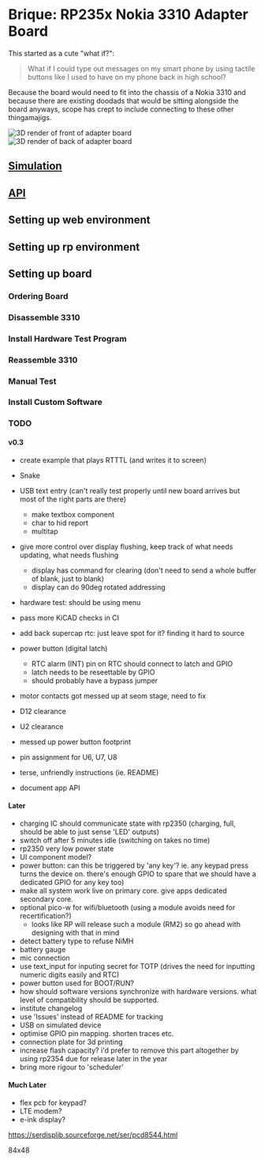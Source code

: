 # Brique: RP235x Nokia 3310 Adapter Board

This started as a cute "what if?":

> What if I could type out messages on my smart phone by using tactile buttons like I used to have on my phone back in high school?

Because the board would need to fit into the chassis of a Nokia 3310 and because there are existing doodads that would be sitting alongside the board anyways, scope has crept to include connecting to these other thingamajigs.

![3D render of front of adapter board](./front.jpg)
![3D render of back of adapter board](./back.jpg)

## [Simulation](https://tommy-gilligan.github.io/brique/simulation)
## [API](https://tommy-gilligan.github.io/brique/doc/shared)

## Setting up web environment

## Setting up rp environment

## Setting up board
### Ordering Board
### Disassemble 3310
### Install Hardware Test Program
### Reassemble 3310
### Manual Test
### Install Custom Software

### TODO
#### v0.3
- create example that plays RTTTL (and writes it to screen)
- Snake
- USB text entry (can't really test properly until new board arrives but most of the right parts are there)
	- make textbox component
	- char to hid report
	- multitap
- give more control over display flushing, keep track of what needs updating, what needs flushing
	- display has command for clearing (don't need to send a whole buffer of blank, just to blank)
	- display can do 90deg rotated addressing
- hardware test: should be using menu

- pass more KiCAD checks in CI
- add back supercap rtc: just leave spot for it?  finding it hard to source
- power button (digital latch)
	- RTC alarm (INT) pin on RTC should connect to latch and GPIO
	- latch needs to be reseettable by GPIO
	- should probably have a bypass jumper
- motor contacts got messed up at seom stage, need to fix
- D12 clearance
- U2 clearance
- messed up power button footprint
- pin assignment for U6, U7, U8

- terse, unfriendly instructions (ie. README)
- document app API

#### Later
- charging IC should communicate state with rp2350 (charging, full, should be able to just sense 'LED' outputs)
- switch off after 5 minutes idle (switching on takes no time)
- rp2350 very low power state
- UI component model?
- power button: can this be triggered by 'any key'?  ie. any keypad press turns the device on.  there's enough GPIO to spare that we should have a dedicated GPIO for any key too)
- make all system work live on primary core.  give apps dedicated secondary core.
- optional pico-w for wifi/bluetooth (using a module avoids need for recertification?)
    - looks like RP will release such a module (RM2) so go ahead with designing with that in mind
- detect battery type to refuse NiMH
- battery gauge
- mic connection
- use text_input for inputing secret for TOTP (drives the need for inputting numeric digits easily and RTC)
- power button used for BOOT/RUN?
- how should software versions synchronize with hardware versions. what level of compatibility should be supported.
- institute changelog
- use 'Issues' instead of README for tracking
- USB on simulated device
- optimise GPIO pin mapping.  shorten traces etc.
- connection plate for 3d printing
- increase flash capacity? i'd prefer to remove this part altogether by using rp2354 due for release later in the year
- bring more rigour to 'scheduler'

#### Much Later
- flex pcb for keypad?
- LTE modem?
- e-ink display?

https://serdisplib.sourceforge.net/ser/pcd8544.html

84x48
